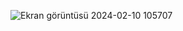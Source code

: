 ![Ekran görüntüsü 2024-02-10 105707](https://github.com/astrolil0/astrolil0/assets/113148482/a9026330-2b03-4813-86f8-ac33158a0c76)

<!--



![Ekran görüntüsü 2024-01-18 234333](https://github.com/astrolil0/astrolil0/assets/113148482/35162929-feb0-4909-8fd4-473559c72711) 
it's just a passion
-->
